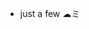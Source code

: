 - just a few ☁ミ


<!---
lvgns/lvgns is a ✨ special ✨ repository because its `README.md` (this file) appears on your GitHub profile.
You can click the Preview link to take a look at your changes.
--->
